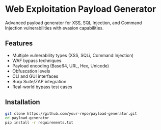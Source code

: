 # Web Exploitation Payload Generator

Advanced payload generator for XSS, SQL Injection, and Command Injection vulnerabilities with evasion capabilities.

## Features
- Multiple vulnerability types (XSS, SQLi, Command Injection)
- WAF bypass techniques
- Payload encoding (Base64, URL, Hex, Unicode)
- Obfuscation levels
- CLI and GUI interfaces
- Burp Suite/ZAP integration
- Real-world bypass test cases

## Installation
```bash
git clone https://github.com/your-repo/payload-generator.git
cd payload-generator
pip install -r requirements.txt
